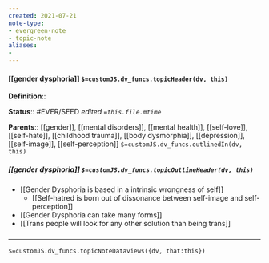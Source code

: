 ```yaml
---
created: 2021-07-21
note-type: 
- evergreen-note
- topic-note
aliases:
- 
---
```

 
#### [[gender dysphoria]] `$=customJS.dv_funcs.topicHeader(dv, this)`


**Definition**::

**Status**::  #EVER/SEED 
*edited `=this.file.mtime`*

**Parents**:: [[gender]], [[mental disorders]], [[mental health]], [[self-love]], [[self-hate]], [[childhood trauma]], [[body dysmorphia]], [[depression]], [[self-image]], [[self-perception]]
`$=customJS.dv_funcs.outlinedIn(dv, this)`

##### [[gender dysphoria]] `$=customJS.dv_funcs.topicOutlineHeader(dv, this)`

- [[Gender Dysphoria is based in a intrinsic wrongness of self]]
	- [[Self-hatred is born out of dissonance between self-image and self-perception]]
- [[Gender Dysphoria can take many forms]]
- [[Trans people will look for any other solution than being trans]]

### <hr class="dataviews"/>

`$=customJS.dv_funcs.topicNoteDataviews({dv, that:this})`